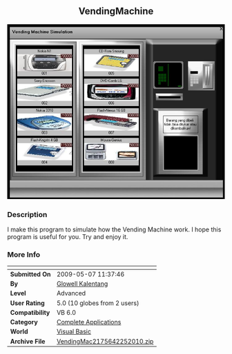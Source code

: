 ﻿<div align="center">

## VendingMachine

<img src="PIC2010225817396444.jpg">
</div>

### Description

I make this program to simulate how the Vending Machine work. I hope this program is useful for you. Try and enjoy it.
 
### More Info
 


<span>             |<span>
---                |---
**Submitted On**   |2009-05-07 11:37:46
**By**             |[Glowell Kalentang](https://github.com/Planet-Source-Code/PSCIndex/blob/master/ByAuthor/glowell-kalentang.md)
**Level**          |Advanced
**User Rating**    |5.0 (10 globes from 2 users)
**Compatibility**  |VB 6\.0
**Category**       |[Complete Applications](https://github.com/Planet-Source-Code/PSCIndex/blob/master/ByCategory/complete-applications__1-27.md)
**World**          |[Visual Basic](https://github.com/Planet-Source-Code/PSCIndex/blob/master/ByWorld/visual-basic.md)
**Archive File**   |[VendingMac2175642252010\.zip](https://github.com/Planet-Source-Code/glowell-kalentang-vendingmachine__1-72944/archive/master.zip)








